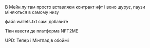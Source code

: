 В Мейн.пу там просто вставляєм контракт нфт і воно шурує, паузи міняються в самому низу

файл wallets.txt самі добавите

Тіки квести де платформа NFT2ME

UPD: Тепер і Мінтпад в обоймі
